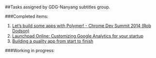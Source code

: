 ##Tasks assigned by GDG-Nanyang subtitles group.


###Completed items:

 1. [Let’s build some apps with Polymer! - Chrome Dev Summit 2014 (Rob Dodson)](https://www.youtube.com/watch?v=kV0hgdMpH28)
 2. [Launchpad Online: Customizing Google Analytics for your startup](https://www.youtube.com/watch?v=WLO3vVEsO9o)
 3. [Building a quality app from start to finish](https://www.youtube.com/watch?v=gfGuGdHdFJI)


 


###Working in progress:



